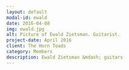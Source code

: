 ```yaml
---
layout: default
modal-id: ewald
date: 2016-04-08
img: ewald.jpg
alt: Picture of Ewald Zietsman. Guitarist.
project-date: April 2016
client: The Horn Toads
category: Members
description: Ewald Zietsman &mdash; guitars
---
```

